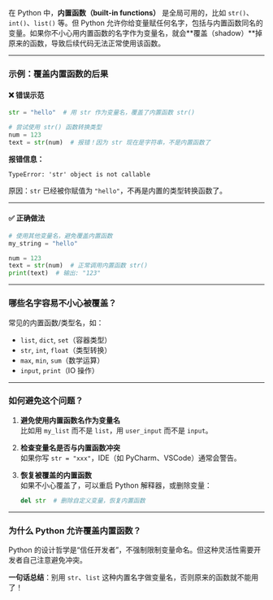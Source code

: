 在 Python 中，**内置函数（built-in functions）** 是全局可用的，比如 `str()`、`int()`、`list()` 等。但 Python 允许你给变量赋任何名字，包括与内置函数同名的变量。如果你不小心用内置函数的名字作为变量名，就会**覆盖（shadow）**掉原来的函数，导致后续代码无法正常使用该函数。

---

### **示例：覆盖内置函数的后果**
#### ❌ 错误示范
```python
str = "hello"  # 用 str 作为变量名，覆盖了内置函数 str()

# 尝试使用 str() 函数转换类型
num = 123
text = str(num)  # 报错！因为 str 现在是字符串，不是内置函数了
```
**报错信息：**
```
TypeError: 'str' object is not callable
```
原因：`str` 已经被你赋值为 `"hello"`，不再是内置的类型转换函数了。

---

#### ✅ 正确做法
```python
# 使用其他变量名，避免覆盖内置函数
my_string = "hello"

num = 123
text = str(num)  # 正常调用内置函数 str()
print(text)  # 输出: "123"
```

---

### **哪些名字容易不小心被覆盖？**
常见的内置函数/类型名，如：
- `list`, `dict`, `set`（容器类型）
- `str`, `int`, `float`（类型转换）
- `max`, `min`, `sum`（数学运算）
- `input`, `print`（IO 操作）

---

### **如何避免这个问题？**
1. **避免使用内置函数名作为变量名**  
   比如用 `my_list` 而不是 `list`，用 `user_input` 而不是 `input`。

2. **检查变量名是否与内置函数冲突**  
   如果你写 `str = "xxx"`，IDE（如 PyCharm、VSCode）通常会警告。

3. **恢复被覆盖的内置函数**  
   如果不小心覆盖了，可以重启 Python 解释器，或删除变量：
   ```python
   del str  # 删除自定义变量，恢复内置函数
   ```

---

### **为什么 Python 允许覆盖内置函数？**
Python 的设计哲学是“信任开发者”，不强制限制变量命名。但这种灵活性需要开发者自己注意避免冲突。

**一句话总结**：别用 `str`、`list` 这种内置名字做变量名，否则原来的函数就不能用了！